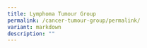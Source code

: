 ```yaml
---
title: Lymphoma Tumour Group
permalink: /cancer-tumour-group/permalink/
variant: markdown
description: ""
---
```

